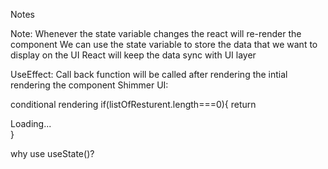 Notes

 Note:  Whenever the state variable changes the react will re-render the component
 We can use the state variable to store the data that we want to display on the UI 
 React will keep the data sync with UI layer
 
UseEffect: Call back function will be called after rendering the intial rendering the component
Shimmer UI: 

conditional rendering
if(listOfResturent.length===0){
    return <div>Loading...</div>
}

why use useState()?
